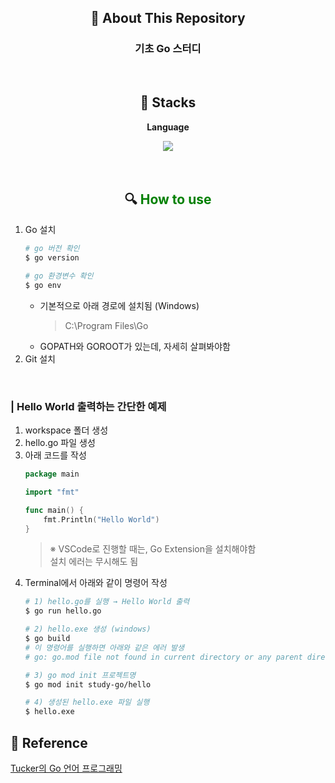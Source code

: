 <div align="center">

## 💬 About This Repository

<p>
<h3>기초 Go 스터디</h3>
</p>

<br>

## 🔨 Stacks

<div>
    <!-- Language -->
    <p><strong>Language</strong></p>
    <div>
        <img src="https://img.shields.io/badge/Go-007d9c?style=for-the-badge&logo=Go&logoColor=ffffff"> 
    </div>
</div>

<br>
<br>

## 🔍 <font color="green">__How to use__</font>
<div align="left">

1. Go 설치
    ```bash
    # go 버전 확인
    $ go version

    # go 환경변수 확인
    $ go env
    ```
    - 기본적으로 아래 경로에 설치됨 (Windows)
        > C:\Program Files\Go
    - GOPATH와 GOROOT가 있는데, 자세히 살펴봐야함
2. Git 설치

<br>

### | Hello World 출력하는 간단한 예제
1. workspace 폴더 생성
2. hello.go 파일 생성
3. 아래 코드를 작성
    ```go
    package main

    import "fmt"

    func main() {
        fmt.Println("Hello World")
    }
    ```
    > ※ VSCode로 진행할 때는, Go Extension을 설치해야함 <br> 설치 에러는 무시해도 됨
4. Terminal에서 아래와 같이 명령어 작성
    ```bash
    # 1) hello.go를 실행 → Hello World 출력
    $ go run hello.go

    # 2) hello.exe 생성 (windows)
    $ go build
    # 이 명령어를 실행하면 아래와 같은 에러 발생
    # go: go.mod file not found in current directory or any parent directory; see 'go help modules'

    # 3) go mod init 프로젝트명
    $ go mod init study-go/hello

    # 4) 생성된 hello.exe 파일 실행
    $ hello.exe
    ```

## 🔗 Reference
[Tucker의 Go 언어 프로그래밍](https://www.youtube.com/playlist?list=PLy-g2fnSzUTBHwuXkWQ834QHDZwLx6v6j)
</div>